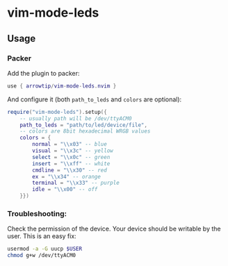 # vim-mode-leds
## Usage
### Packer
Add the plugin to packer:
```lua
use { arrowtip/vim-mode-leds.nvim }
```

And configure it (both `path_to_leds` and `colors` are optional):
```lua
require("vim-mode-leds").setup({ 
    -- usually path will be /dev/ttyACM0
    path_to_leds = "path/to/led/device/file",
    -- colors are 8bit hexadecimal WRGB values
    colors = {
        normal = "\\x03" -- blue
        visual = "\\x3c" -- yellow
        select = "\\x0c" -- green
        insert = "\\xff" -- white
        cmdline = "\\x30" -- red
        ex = "\\x34" -- orange
        terminal = "\\x33" -- purple
        idle = "\\x00" -- off
    }})
```

### Troubleshooting:
Check the permission of the device. 
Your device should be writable by the user.
This is an easy fix:
```bash
usermod -a -G uucp $USER
chmod g+w /dev/ttyACM0
```


